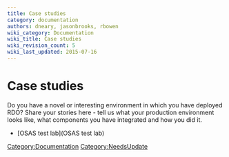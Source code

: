 ```yaml
---
title: Case studies
category: documentation
authors: dneary, jasonbrooks, rbowen
wiki_category: Documentation
wiki_title: Case studies
wiki_revision_count: 5
wiki_last_updated: 2015-07-16
---
```


# Case studies

Do you have a novel or interesting environment in which you have deployed RDO? Share your stories here - tell us what your production environment looks like, what components you have integrated and how you did it.

*   [OSAS test lab](OSAS test lab)

<Category:Documentation> <Category:NeedsUpdate>
